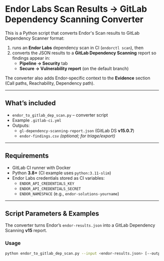 # Endor Labs Scan Results → GitLab Dependency Scanning Converter

This is a Python script that converts Endor's Scan results to GitLab Dependency Scanner format:

1) runs an **Endor Labs** dependency scan in CI (`endorctl scan`), then  
2) converts the JSON results to a **GitLab Dependency Scanning** report so findings appear in:
   - **Pipeline → Security** tab
   - **Secure → Vulnerability report** (on the default branch)

The converter also adds Endor-specific context to the **Evidence** section (Call paths, Reachability, Dependency path).

---

## What’s included

- `endor_to_gitlab_dep_scan.py` – converter script
- Example `.gitlab-ci.yml`
- Outputs:
  - `gl-dependency-scanning-report.json` (GitLab DS **v15.0.7**)
  - `endor-findings.csv` *(optional; for triage/export)*

---

## Requirements

- GitLab CI runner with Docker
- Python **3.8+** (CI example uses `python:3.11-slim`)
- Endor Labs credentials stored as CI variables:
  - `ENDOR_API_CREDENTIALS_KEY`
  - `ENDOR_API_CREDENTIALS_SECRET`
  - `ENDOR_NAMESPACE` (e.g., `endor-solutions-yourname`)

---

## Script Parameters & Examples

The converter turns Endor’s `endor-results.json` into a GitLab Dependency Scanning **v15** report.

### Usage
```bash
python endor_to_gitlab_dep_scan.py --input <endor-results.json> [--output <gl-report.json>] [--csv <summary.csv> OPTIONAL]



